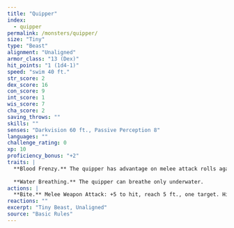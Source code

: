 ```yaml
---
title: "Quipper"
index:
  - quipper
permalink: /monsters/quipper/
size: "Tiny"
type: "Beast"
alignment: "Unaligned"
armor_class: "13 (Dex)"
hit_points: "1 (1d4-1)"
speed: "swim 40 ft."
str_score: 2
dex_score: 16
con_score: 9
int_score: 1
wis_score: 7
cha_score: 2
saving_throws: ""
skills: ""
senses: "Darkvision 60 ft., Passive Perception 8"
languages: ""
challenge_rating: 0
xp: 10
proficiency_bonus: "+2"
traits: |
  **Blood Frenzy.** The quipper has advantage on melee attack rolls against any creature that doesn't have all its hit points.
  
  **Water Breathing.** The quipper can breathe only underwater.
actions: |
  **Bite.** Melee Weapon Attack: +5 to hit, reach 5 ft., one target. Hit: 1 piercing damage.
reactions: ""
excerpt: "Tiny Beast, Unaligned"
source: "Basic Rules"
---
```

